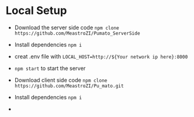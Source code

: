 # **Local Setup**

* Download the server side code 
`npm clone https://github.com/MeastroZI/Pumato_ServerSide` 
* Install dependencies `npm i`
* creat .env file with `LOCAL_HOST=http://${Your network ip here}:8000`
* `npm start` to start the server

* Download client side code
  `npm clone https://github.com/MeastroZI/Pu_mato.git`
* Install dependencies `npm i`
*




